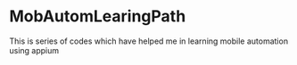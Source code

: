 # MobAutomLearingPath

This is series of codes which have helped me in learning mobile automation using appium

